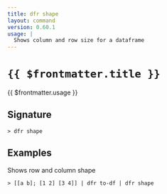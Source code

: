 ```yaml
---
title: dfr shape
layout: command
version: 0.60.1
usage: |
  Shows column and row size for a dataframe
---
```


# `{{ $frontmatter.title }}`

<div style='white-space: pre-wrap;'>{{ $frontmatter.usage }}</div>

## Signature

```> dfr shape ```

## Examples

Shows row and column shape
```shell
> [[a b]; [1 2] [3 4]] | dfr to-df | dfr shape
```
